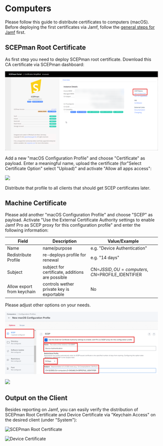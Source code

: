 # Computers

Please follow this guide to distribute certificates to computers (macOS). Before deploying the first certificates via Jamf, follow the [general steps for Jamf](general.md) first.

## SCEPman Root Certificate

As first step you need to deploy SCEPman root certificate. Download this CA certificate via SCEPman dashboard:

![](<../../.gitbook/assets/image-1 (6).png>)

Add a new "macOS Configuration Profile" and choose "Certificate" as payload. Enter a meaningful name, upload the certificate (for"Select Certificate Option" select "Upload)" and activate "Allow all apps access":

![](<../../.gitbook/assets/image (29).png>)

Distribute that profile to all clients that should get SCEP certificates later.

## Machine Certificate

Please add another "macOS Configuration Profile" and choose "SCEP" as payload. Activate "Use the External Certificate Authority settings to enable Jamf Pro as SCEP proxy for this configuration profile" and enter the following information:

| Field                      | Description                                     | Value/Example                                  |
| -------------------------- | ----------------------------------------------- | ---------------------------------------------- |
| Name                       | name/purpose                                    | e.g. "Device Authentication"                   |
| Redistribute Profile       | re-deploys profile for renewal                  | e.g. "14 days"                                 |
| Subject                    | subject for certificate, additions are possible | CN=$JSSID,OU=computers,CN=$PROFILE\_IDENTIFIER |
| Allow export from keychain | controls wether private key is exportable       | No                                             |

Please adjust other options on your needs.

![](<../../.gitbook/assets/image (21) (1).png>)

![](<../../.gitbook/assets/image (24).png>)

## Output on the Client

Besides reporting on Jamf, you can easily verify the distribution of SCEPman Root Certificate and Device Certificate via "Keychain Access" on the desired client (under "System"):

![SCEPman Root Certificate](<../../.gitbook/assets/image (31).png>)

![Device Certificate](<../../.gitbook/assets/image (32).png>)
